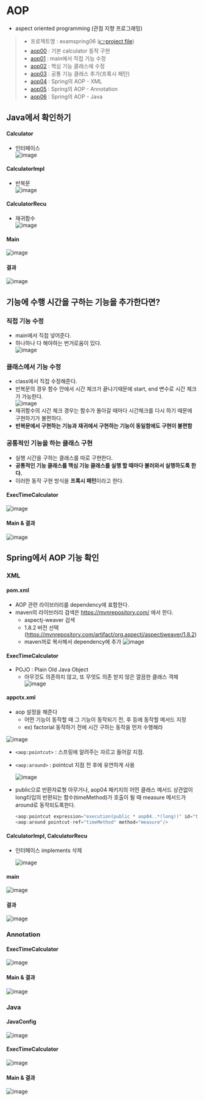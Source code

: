 # AOP
- aspect oriented programming (관점 지향 프로그래밍)

> - 프로젝트명 : examspring06 ([👉project file](https://github.com/Clary0122/TIL/tree/main/Spring/project/examspring06))
> - [aop00](#Java에서-확인하기) : 기본 calculator 동작 구현
> - [aop01](#직접-기능-수정) : main에서 직접 기능 수정
> - [aop02](#클래스에서-기능-수정) : 핵심 기능 클래스에 수정
> - [aop03](#공통적인-기능을-하는-클래스-구현) : 공통 기능 클래스 추가(프록시 패턴)
> - [aop04](#XML) : Spring의 AOP - XML
> - [aop05](#Annotation) : Spring의 AOP - Annotation
> - [aop06](#Java) : Spring의 AOP - Java

## Java에서 확인하기
#### Calculator
- 인터페이스  
![image](https://user-images.githubusercontent.com/79209568/121836673-e929d080-cd0e-11eb-806f-9628d583876f.png)

#### CalculatorImpl
- 반복문  
![image](https://user-images.githubusercontent.com/79209568/121836823-327a2000-cd0f-11eb-9e92-99663bfb7e4e.png)

#### CalculatorRecu
- 재귀함수  
![image](https://user-images.githubusercontent.com/79209568/121836843-3dcd4b80-cd0f-11eb-8a37-f030284fe1cf.png)

#### Main
![image](https://user-images.githubusercontent.com/79209568/121836853-4756b380-cd0f-11eb-84e6-c1bb153b8353.png)

#### 결과
![image](https://user-images.githubusercontent.com/79209568/121836874-50478500-cd0f-11eb-890f-0fbd697f5a29.png)

## 기능에 수행 시간을 구하는 기능을 추가한다면?
### 직접 기능 수정
- main에서 직접 넣어준다.
- 하나하나 다 해야하는 번거로움이 있다.  
![image](https://user-images.githubusercontent.com/79209568/121837221-04e1a680-cd10-11eb-9222-de7cef53a344.png)

### 클래스에서 기능 수정
- class에서 직접 수정해준다.
- 반복문의 경우 함수 안에서 시간 체크가 끝나기때문에 start, end 변수로 시간 체크가 가능한다.  
  ![image](https://user-images.githubusercontent.com/79209568/121837620-08c1f880-cd11-11eb-9bc1-1beaca2f71b2.png)
- 재귀함수의 시간 체크 경우는 함수가 돌아갈 때마다 시간체크를 다시 하기 때문에 구현하기가 불편하다.
- **반복문에서 구현하는 기능과 재귀에서 구현하는 기능이 동일함에도 구현이 불편함**

### 공통적인 기능을 하는 클래스 구현
- 실행 시간을 구하는 클래스를 따로 구현한다.
- **공통적인 기능 클래스를 핵심 기능 클래스를 실행 할 때마다 불러와서 실행하도록 한다.**
- 이러한 동작 구현 방식을 **프록시 패턴**이라고 한다.
#### ExecTimeCalculator
![image](https://user-images.githubusercontent.com/79209568/121838512-fa74dc00-cd12-11eb-8b4d-6774b05f0d50.png)
#### Main & 결과
![image](https://user-images.githubusercontent.com/79209568/121839166-82a7b100-cd14-11eb-93e3-4b58ae3b470f.png)


## Spring에서 AOP 기능 확인
### XML
#### pom.xml
- AOP 관련 라이브러리를 dependency에 표함한다.
- maven의 라이브러리 검색은 https://mvnrepository.com/ 에서 한다.
  - aspectj-weaver 검색
  - 1.8.2 버전 선택 (https://mvnrepository.com/artifact/org.aspectj/aspectjweaver/1.8.2)
  - maven꺼로 복사해서 dependency에 추가
    ![image](https://user-images.githubusercontent.com/79209568/121841501-5d697180-cd19-11eb-8efb-c2b7cf364621.png)

#### ExecTimeCalculator
- POJO : Plain Old Java Object
  - 아무것도 의존하지 않고, 또 무엇도 의존 받지 않은 깔끔한 클래스 객체
![image](https://user-images.githubusercontent.com/79209568/121845497-7d506380-cd20-11eb-9f20-035cb3a6dbf6.png)

#### appctx.xml
- aop 설정을 해준다 
  - 어떤 기능이 동작할 때 그 기능이 동작되기 전, 후 등에 동작할 메서드 지정
  - ex) factorial 동작하기 전에 시간 구하는 동작을 먼저 수행해라

![image](https://user-images.githubusercontent.com/79209568/121845121-f00d0f00-cd1f-11eb-9db9-b10a5053ea81.png)

- `<aop:pointcut>` : 스프링에 알려주는 자르고 들어갈 지점.
- `<aop:around>` : pointcut 지점 전 후에 유연하게 사용
  
  ![image](https://user-images.githubusercontent.com/79209568/121844907-a3293880-cd1f-11eb-8975-f375769de76c.png)
  
- public으로 반환자료형 아무거나, aop04 패키지의 어떤 클래스 메서드 상관없이 long타입의 반환되는 함수(timeMethod)가 호출이 될 때 measure 메서드가 around로 동작되도록한다.
  ```java
  <aop:pointcut expression="execution(public * aop04..*(long))" id="timeMethod"/>
  <aop:around pointcut-ref="timeMethod" method="measure"/>
  ```
#### CalculatorImpl, CalculatorRecu
- 인터페이스 implements 삭제
  
  ![image](https://user-images.githubusercontent.com/79209568/121845311-37939b00-cd20-11eb-87ce-325e298a1740.png)

#### main
![image](https://user-images.githubusercontent.com/79209568/121845416-5b56e100-cd20-11eb-9c96-a4a7ea51b976.png)

#### 결과
![image](https://user-images.githubusercontent.com/79209568/121845442-6578df80-cd20-11eb-9b87-fb00a70596a7.png)

### Annotation
#### ExecTimeCalculator
![image](https://user-images.githubusercontent.com/79209568/121846236-ae7d6380-cd21-11eb-8424-8108b2cec6e3.png)

#### Main & 결과
![image](https://user-images.githubusercontent.com/79209568/121846556-251a6100-cd22-11eb-9e49-36739f83b6cc.png)

### Java
#### JavaConfig
![image](https://user-images.githubusercontent.com/79209568/121846796-8d694280-cd22-11eb-90ad-0170cdd98b4f.png)

#### ExecTimeCalculator
![image](https://user-images.githubusercontent.com/79209568/121846834-9a863180-cd22-11eb-9f90-f020a6bdadcf.png)

#### Main & 결과
![image](https://user-images.githubusercontent.com/79209568/121846897-b4277900-cd22-11eb-870e-c2ee8a96d313.png)
